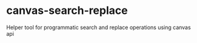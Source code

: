 # canvas-search-replace
Helper tool for programmatic search and replace operations using canvas api
